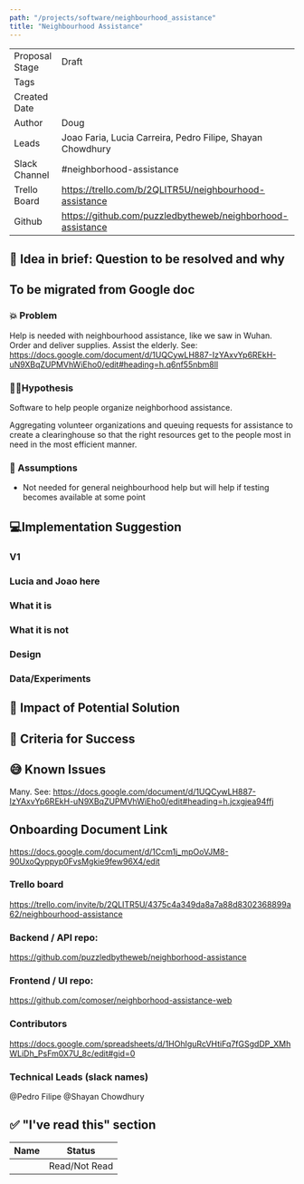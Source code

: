 ```yaml
---
path: "/projects/software/neighbourhood_assistance"
title: "Neighbourhood Assistance"
---
```


| | |
|-|-|
| Proposal Stage |  Draft    |
| Tags           |      |
| Created Date   |      |
| Author         | Doug |
| Leads          | Joao Faria, Lucia Carreira, Pedro Filipe, Shayan Chowdhury |
| Slack Channel  | #neighborhood-assistance |
| Trello Board   | https://trello.com/b/2QLITR5U/neighbourhood-assistance |
| Github         | https://github.com/puzzledbytheweb/neighborhood-assistance|

## 📃 Idea in brief: Question to be resolved and why

## To be migrated from Google doc

### 💥 Problem

Help is needed with neighbourhood assistance, like we saw in Wuhan. Order and deliver supplies. Assist the elderly.
See: https://docs.google.com/document/d/1UQCywLH887-IzYAxvYp6REkH-uN9XBqZUPMVhWiEho0/edit#heading=h.q6nf55nbm8ll

### 👨‍🔬Hypothesis

Software to help people organize neighborhood assistance.

Aggregating volunteer organizations and queuing requests for assistance to create a clearinghouse so that the right resources get to the people most in need in the most efficient manner.

### 🤔 Assumptions

* Not needed for general neighbourhood help but will help if testing becomes available at some point

## 💻Implementation Suggestion

### V1

### Lucia and Joao here

### What it is

### What it is not

### Design

### Data/Experiments

## 💪 Impact of Potential Solution

## 🙌 Criteria for Success

## 😅 Known Issues

Many.  See: https://docs.google.com/document/d/1UQCywLH887-IzYAxvYp6REkH-uN9XBqZUPMVhWiEho0/edit#heading=h.jcxgjea94ffj

## Onboarding Document Link
https://docs.google.com/document/d/1Ccm1j_mpOoVJM8-90UxoQyppyp0FvsMgkie9few96X4/edit

### Trello board
https://trello.com/invite/b/2QLITR5U/4375c4a349da8a7a88d8302368899a62/neighbourhood-assistance

### Backend / API repo: 
https://github.com/puzzledbytheweb/neighborhood-assistance

### Frontend / UI repo: 
https://github.com/comoser/neighborhood-assistance-web

### Contributors
https://docs.google.com/spreadsheets/d/1HOhIguRcVHtiFq7fGSgdDP_XMhWLiDh_PsFm0X7U_8c/edit#gid=0

### Technical Leads (slack names)
@Pedro Filipe
@Shayan Chowdhury

## ✅ "I've read this" section

| Name | Status |
|-|-|
|  |  Read/Not Read    |
